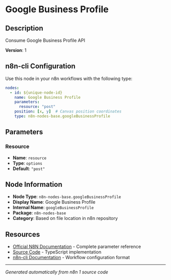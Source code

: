 # Google Business Profile

## Description

Consume Google Business Profile API

**Version**: 1

## n8n-cli Configuration

Use this node in your n8n workflows with the following type:

```yaml
nodes:
  - id: ${unique-node-id}
    name: Google Business Profile
    parameters:
      resource: "post"
    position: [x, y]  # Canvas position coordinates
    type: n8n-nodes-base.googleBusinessProfile
```

## Parameters

### Resource

- **Name**: `resource`
- **Type**: `options`
- **Default**: `"post"`


## Node Information

- **Node Type**: `n8n-nodes-base.googleBusinessProfile`
- **Display Name**: Google Business Profile
- **Internal Name**: `googleBusinessProfile`
- **Package**: `n8n-nodes-base`
- **Category**: Based on file location in n8n repository

## Resources

- [Official N8N Documentation](https://docs.n8n.io/integrations/builtin/app-nodes/n8n-nodes-base.googlebusinessprofile/) - Complete parameter reference
- [Source Code](https://github.com/n8n-io/n8n/blob/master/packages/nodes-base/nodes/Google/BusinessProfile/GoogleBusinessProfile.node.ts) - TypeScript implementation
- [n8n-cli Documentation](https://github.com/edenreich/n8n-cli) - Workflow configuration format

---
*Generated automatically from n8n 1 source code*
